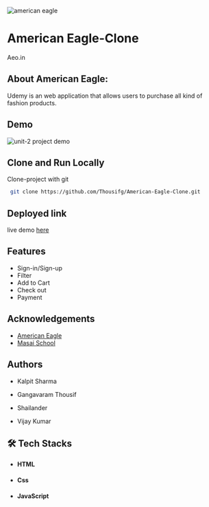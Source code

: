 
![american eagle](https://user-images.githubusercontent.com/91539305/147804591-73832715-c756-4723-ac9b-c5a7977c7913.png)

    
# American Eagle-Clone

Aeo.in
## About American Eagle:
Udemy is an web application that allows users to purchase all kind of fashion products.


## Demo
![unit-2 project demo](https://user-images.githubusercontent.com/91539305/147804744-1e7725d3-f594-4c70-95e4-635dfed43d3b.gif)


## Clone and Run Locally

Clone-project with git

```bash
 git clone https://github.com/Thousifg/American-Eagle-Clone.git
```


## Deployed link
live demo [here](https://thousifg.github.io/American-Eagle-Clone/public/home.html)


## Features

- Sign-in/Sign-up
- Filter
- Add to Cart
- Check out
- Payment


## Acknowledgements

 - [American Eagle](https://www.aeo.in/)
 - [Masai School](https://masaischool.com/)


## Authors
-  Kalpit Sharma

- Gangavaram Thousif

- Shailander

- Vijay Kumar


## 🛠 Tech Stacks
- #### HTML
- #### Css
- #### JavaScript



<!-- ## Screenshots :-
![frontpage]() -->
